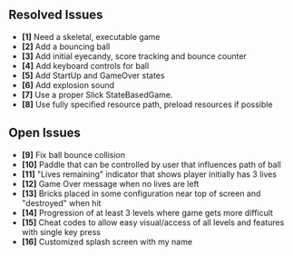 ## Resolved Issues ##

- **[1]** Need a skeletal, executable game
- **[2]** Add a bouncing ball
- **[3]** Add initial eyecandy, score tracking and bounce counter
- **[4]** Add keyboard controls for ball
- **[5]** Add StartUp and GameOver states
- **[6]** Add explosion sound
- **[7]** Use a proper Slick StateBasedGame.
- **[8]** Use fully specified resource path, preload resources if possible

## Open Issues ##

- **[9]** Fix ball bounce collision
- **[10]** Paddle that can be controlled by user that influences path of ball
- **[11]** "Lives remaining" indicator that shows player initially has 3 lives
- **[12]** Game Over message when no lives are left
- **[13]** Bricks placed in some configuration near top of screen and "destroyed" when hit
- **[14]** Progression of at least 3 levels where game gets more difficult
- **[15]** Cheat codes to allow easy visual/access of all levels and features with single key press
- **[16]** Customized splash screen with my name

 
